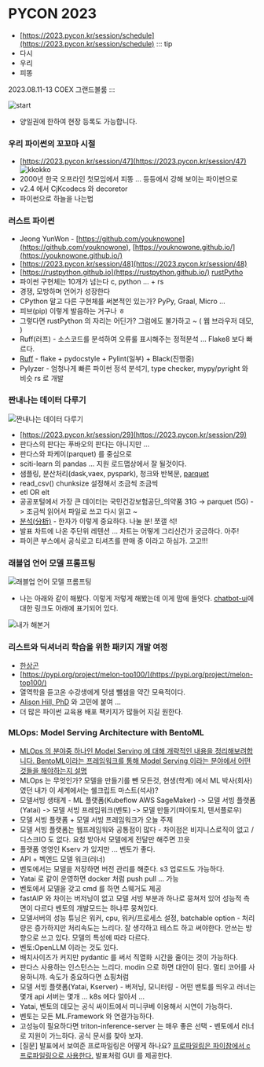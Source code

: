 # PYCON 2023
- [https://2023.pycon.kr/session/schedule](https://2023.pycon.kr/session/schedule)
::: tip 
- 다시
- 우리
- 피똥

2023.08.11-13 COEX 그랜드볼룸
:::

![start](https://user-images.githubusercontent.com/10396850/260189097-33b34f86-8904-4829-ba9f-0cd48bf93838.jpeg)
- 양일권에 한하여 현장 등록도 가능합니다. 

### 우리 파이썬의 꼬꼬마 시절
- [https://2023.pycon.kr/session/47](https://2023.pycon.kr/session/47)
![kkokko](https://user-images.githubusercontent.com/10396850/260189167-5806c9cf-9304-4175-b8c7-24175ad74a31.jpeg)
- 2000년 한국 오프라인 첫모임에서 피똥 ... 등등에서 강해 보이는 파이썬으로
- v2.4 에서 CjKcodecs 와 decoretor 
- 파이썬으로 하늘을 나는법

### 러스트 파이썬
- Jeong YunWon - [https://github.com/youknowone](https://github.com/youknowone), [https://youknowone.github.io/](https://youknowone.github.io/)
- [https://2023.pycon.kr/session/48](https://2023.pycon.kr/session/48)
- [https://rustpython.github.io](https://rustpython.github.io/)
[rustPytho](https://user-images.githubusercontent.com/10396850/260189197-296a1674-7806-4174-b6b3-95d6fb161310.jpeg)
- 파이썬 구현체는 10개가 넘는다 c, python ... + rs
- 경쟁, 모방하며 언어가 성장한다
- CPython 말고 다른 구현체를 써본적인 있는가? PyPy, Graal, Micro ...
- 피브(pip) 이렇게 발음하는 거구나 ㅎ
- 그렇다면 rustPython 의 자리는 어딘가? 그럼에도 불가하고 ~ ( 웹 브라우저 데모, )
- Ruff(러프) - 소스코드를 분석하여 오류룰 표시해주는 정적분석 ... Flake8 보다 빠르다.
- [Ruff](https://beta.ruff.rs/docs/) - flake + pydocstyle + Pylint(일부) + Black(진행중)
- Pylyzer - 엄청나게 빠른 파이썬 정석 분석기, type checker, mypy/pyright 와 비슷 rs 로 개발

### 짠내나는 데이터 다루기
![짠내나는 데이터 다루기](https://github.com/log-diginori/log-diginori.github.io/assets/10396850/22cce031-0791-4d66-887e-fef7a00e7c2b)
- [https://2023.pycon.kr/session/29](https://2023.pycon.kr/session/29)
- 판다스의 판다는 푸바오의 판다는 아니지만 ...
- 판다스와 파케이(parquet) 를 중심으로
- sciti-learn 의 pandas ... 지원 로드맵상에서 잘 될것이다.
- 샘플링, 분산처리(dask,vaex, pyspark), 청크와 반복문, [parquet](https://parquet.apache.org/)
- read_csv() chunksize 설정해서 조금씩 조금씩
- etl OR elt
- 공공포털에서 가장 큰 데이터는 국민건강보험공단_의약품 31G -> parquet (5G) -> 조금씩 읽어서 파일로 쓰고 다시 읽고 ~
- [분석(分析)](https://ko.dict.naver.com/#/entry/koko/c9f9949f666044b1949f457e82bca2da) - 한자가 이렇게 중요하다. 나눌 분! 쪼갤 석!
- 발표 차트에 나온 주단위 레텐션 ... 차트는 어떻게 그리신건가 궁금하다. 아주!
- 파이콘 부스에서 공식로고 티셔츠를 판매 중 이라고 하심가. 고고!!!


### 래블업 언어 모델 프롬프팅
![래블업 언어 모델 프롬프팅](https://user-images.githubusercontent.com/10396850/260206171-491d1ec2-39bc-452c-9263-85c38c61ad52.png)

- 나는 아래와 같이 해봤다. 이렇게 저렇게 해봤는데 이게 맘에 들엇다.  [chatbot-ui](https://github.com/mckaywrigley/chatbot-ui)에 대한 링크도 아래에 표기되어 있다.

![내가 해본거](https://user-images.githubusercontent.com/10396850/260206540-b4a71220-3f08-4582-81d4-8d6d834b6c10.png)

### 리스트와 딕셔너리 학습을 위한 패키지 개발 여정
- [한상곤](https://github.com/sigmadream)
- [https://pypi.org/project/melon-top100/](https://pypi.org/project/melon-top100/)
- 열역학을 듣고온 수강생에게 덧샘 뺄샘을 약간 모욕적이다.
- [Alison Hill, PhD](https://www.apreshill.com/) 와 고민에 붙여 ...
- 더 많은 파이썬 교육용 배포 팩키지가 많들어 지길 원한다.


### MLOps: Model Serving Architecture with BentoML
- [MLOps 의 분야중 하나인 Model Serving 에 대해 개략적인 내용을 정리해보려합니다. BentoML이라는 프레임워크를 통해 Model Serving 이라는 분야에서 어떤 것들을 해야하는지 설명](https://2023.pycon.kr/session/7)
- MLOps 는 무엇인가? 모델을 만들기를 뺀 모든것, 현생(학계) 에서 ML 박사(회사)였던 내가 이 세계에서는 쉘크립트 마스트(석사)?
- 모델서빙 생태계 - ML 플랫폼(Kubeflow AWS SageMaker) -> 모델 서빙 플랫폼(Yatai) -> 모델 서빙 프레임워크(벤토) -> 모델 만들기(파이토치, 텐서플로우)
- 모델 서빙 플랫폼 + 모델 서빙 프레임워크가 오늘 주제
- 모델 서빙 플랫폼는 웹프레임워와 공통점이 많다 - 차이점은 비지니스로직이 없고 / 디스크IO 도 없다. 요청 받아서 모델에게 전달만 해주면 끄읏
- 플랫폼 영영인 Kserv 가 있지만 ... 벤토가 좋다.
- API + 벡엔드 모델 워크(러너)
- 벤토에서는 모델을 저장하면 버전 관리를 해준다. s3 업로드도 가능하다.
- Yatai 로 같이 운영하면 docker 처럼 push pull ... 가능
- 벤토에서 모델을 갖고 cmd 를 하면 스웨거도 제공
- fastAIP 와 차이는 버저닝이 없고 모델 서빙 부분과 하나로 뭉쳐저 있어 성능적 측면이 다르다 벤토의 개발모드는 하나루 뭉쳐있다.
- 모델서버의 성능 튜닝은 워커, cpu, 워커/프로세스 설정, batchable option - 처리량은 증가하지만 처리속도는 느리다. 잘 생각하고 테스트 하고 써야한다. 안쓰는 방향으로 쓰고 있다. 모델의 특성에 따라 다르다.
- 벤토:OpenLLM 이라는 것도 있다.
- 배치사이즈가 커지만 pydantic 를 써서 직열화 시간을 줄이는 것이 가능하다.
- 판다스 사용하는 인스턴스는 느리다. modin 으로 하면 대안이 된다. 멀티 코어를 사용하니까. 속도가 중요하다면 쇼핑처럼
- 모델 서빙 플랫폼(Yatai, Kserver) - 버저닝, 모니터링 - 어떤 밴토를 띄우고 러너는 몇개 api 서버는 몇개 ... k8s 에다 알아서 ... 
- Yatai, 벤토의 데모는 공식 싸이트에서 미니쿠베 이용해서 시연이 가능하다.
- 벤토는 모든 ML.Framework 와 연결가능하다.
- 고성능이 필요하다면 triton-inference-server 는 매우 좋은 선택 - 벤토에서 러너로 지원이 가느하다. 공식 문서를 찾아 보자.
- [질문] 발표에서 보여준 프로파일링은 어떻게 하나요? [프로파일링은 파이참에서 c프로파일링으로 사용한다.](https://plugins.jetbrains.com/plugin/16536-line-profiler) 발표처럼 GUI 를 제공한다.